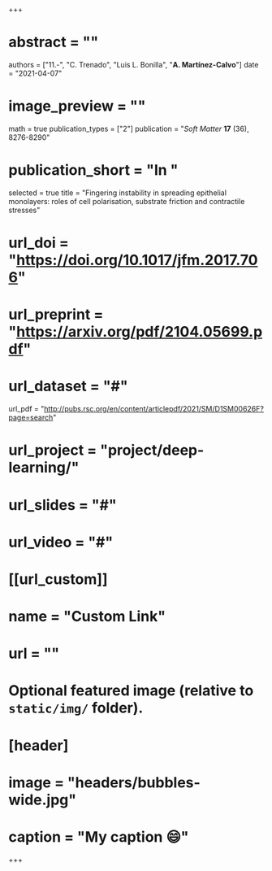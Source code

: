 +++

# abstract = ""
authors = ["11.-", "C. Trenado", "Luis L. Bonilla", "**A. Martínez-Calvo**"]
date = "2021-04-07"
# image_preview = ""
math = true
publication_types = ["2"]
 publication = "_Soft Matter_ **17** (36), 8276-8290"
# publication_short = "In "
selected = true
title = "Fingering instability in spreading epithelial monolayers: roles of cell polarisation, substrate friction and contractile stresses"
# url_doi = "https://doi.org/10.1017/jfm.2017.706"
# url_preprint = "https://arxiv.org/pdf/2104.05699.pdf"
# url_dataset = "#"
url_pdf = "http://pubs.rsc.org/en/content/articlepdf/2021/SM/D1SM00626F?page=search"
# url_project = "project/deep-learning/"
# url_slides = "#"
# url_video = "#"

# [[url_custom]]
 # name = "Custom Link"
 # url = ""

# Optional featured image (relative to `static/img/` folder).
# [header]
# image = "headers/bubbles-wide.jpg"
# caption = "My caption :smile:"

+++
